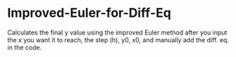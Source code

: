 # Improved-Euler-for-Diff-Eq
Calculates the final y value using the improved Euler method after you input the x you want it to reach, the step (h), y0, x0, and manually add the diff. eq. in the code.
